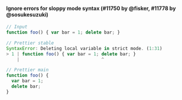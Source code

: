 #### Ignore errors for sloppy mode syntax (#11750 by @fisker, #11778 by @sosukesuzuki)

<!-- prettier-ignore -->
```jsx
// Input
function foo() { var bar = 1; delete bar; }

// Prettier stable
SyntaxError: Deleting local variable in strict mode. (1:31)
> 1 | function foo() { var bar = 1; delete bar; }
    |                               ^

// Prettier main
function foo() {
  var bar = 1;
  delete bar;
}
```
